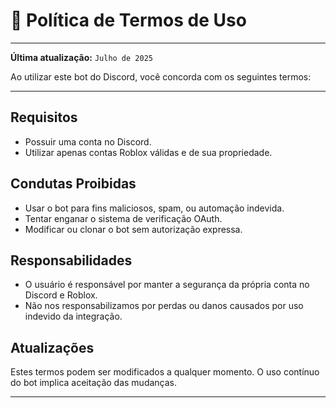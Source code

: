 # 📄 Política de Termos de Uso

---

**Última atualização:** `Julho de 2025`

Ao utilizar este bot do Discord, você concorda com os seguintes termos:

---

## Requisitos

- Possuir uma conta no Discord.
- Utilizar apenas contas Roblox válidas e de sua propriedade.

## Condutas Proibidas

- Usar o bot para fins maliciosos, spam, ou automação indevida.
- Tentar enganar o sistema de verificação OAuth.
- Modificar ou clonar o bot sem autorização expressa.

## Responsabilidades

- O usuário é responsável por manter a segurança da própria conta no Discord e Roblox.
- Não nos responsabilizamos por perdas ou danos causados por uso indevido da integração.

## Atualizações

Estes termos podem ser modificados a qualquer momento. O uso contínuo do bot implica aceitação das mudanças.

---
